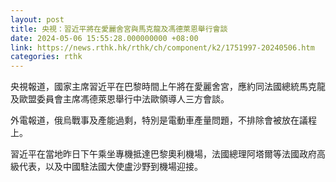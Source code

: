 ```yaml
---
layout: post
title: 央視：習近平將在愛麗舍宮與馬克龍及馮德萊恩舉行會談
date: 2024-05-06 15:55:28.000000000 +08:00
link: https://news.rthk.hk/rthk/ch/component/k2/1751997-20240506.htm
categories: rthk
---
```


央視報道，國家主席習近平在巴黎時間上午將在愛麗舍宮，應約同法國總統馬克龍及歐盟委員會主席馮德萊恩舉行中法歐領導人三方會談。

外電報道，俄烏戰事及產能過剩，特別是電動車產量問題，不排除會被放在議程上。

習近平在當地昨日下午乘坐專機抵達巴黎奧利機場，法國總理阿塔爾等法國政府高級代表，以及中國駐法國大使盧沙野到機場迎接。

